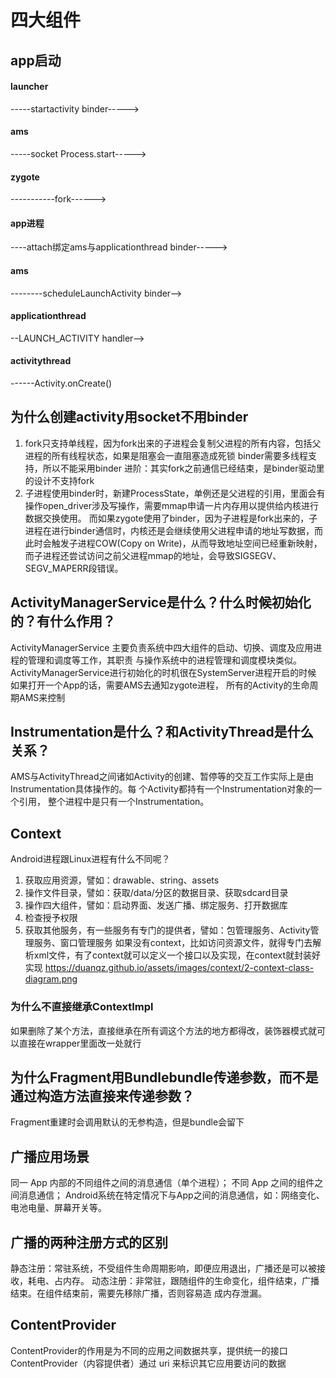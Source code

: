 # 四大组件
## app启动
#### launcher
-----startactivity binder----->
#### ams
-----socket Process.start----->
#### zygote
-----------fork------>
#### app进程
----attach绑定ams与applicationthread binder----->
#### ams
--------scheduleLaunchActivity binder-->
#### applicationthread
--LAUNCH_ACTIVITY handler-->
#### activitythread
------Activity.onCreate()

## 为什么创建activity用socket不用binder
1. fork只支持单线程，因为fork出来的子进程会复制父进程的所有内容，包括父进程的所有线程状态，如果是阻塞会一直阻塞造成死锁
   binder需要多线程支持，所以不能采用binder
   进阶：其实fork之前通信已经结束，是binder驱动里的设计不支持fork
2. 子进程使用binder时，新建ProcessState，单例还是父进程的引用，里面会有操作open_driver涉及写操作，需要mmap申请一片内存用以提供给内核进行数据交换使用。
   而如果zygote使用了binder，因为子进程是fork出来的，子进程在进行binder通信时，内核还是会继续使用父进程申请的地址写数据，而此时会触发子进程COW(Copy on Write)，从而导致地址空间已经重新映射，而子进程还尝试访问之前父进程mmap的地址，会导致SIGSEGV、SEGV_MAPERR段错误。


## ActivityManagerService是什么？什么时候初始化的？有什么作用？
ActivityManagerService 主要负责系统中四大组件的启动、切换、调度及应用进程的管理和调度等工作，其职责
与操作系统中的进程管理和调度模块类似。
ActivityManagerService进行初始化的时机很在SystemServer进程开启的时候
如果打开一个App的话，需要AMS去通知zygote进程， 所有的Activity的生命周期AMS来控制

## Instrumentation是什么？和ActivityThread是什么关系？
AMS与ActivityThread之间诸如Activity的创建、暂停等的交互工作实际上是由Instrumentation具体操作的。每
个Activity都持有一个Instrumentation对象的一个引用， 整个进程中是只有一个Instrumentation。

## Context
Android进程跟Linux进程有什么不同呢？
1. 获取应用资源，譬如：drawable、string、assets
2. 操作文件目录，譬如：获取/data/分区的数据目录、获取sdcard目录
3. 操作四大组件，譬如：启动界面、发送广播、绑定服务、打开数据库
4. 检查授予权限
5. 获取其他服务，有一些服务有专门的提供者，譬如：包管理服务、Activity管理服务、窗口管理服务
如果没有context，比如访问资源文件，就得专门去解析xml文件，有了context就可以定义一个接口以及实现，在context就封装好实现
https://duanqz.github.io/assets/images/context/2-context-class-diagram.png
### 为什么不直接继承ContextImpl
如果删除了某个方法，直接继承在所有调这个方法的地方都得改，装饰器模式就可以直接在wrapper里面改一处就行

##  为什么Fragment用Bundlebundle传递参数，而不是通过构造方法直接来传递参数？
Fragment重建时会调用默认的无参构造，但是bundle会留下

## 广播应用场景
同一 App 内部的不同组件之间的消息通信（单个进程）；
不同 App 之间的组件之间消息通信；
Android系统在特定情况下与App之间的消息通信，如：网络变化、电池电量、屏幕开关等。
## 广播的两种注册方式的区别
静态注册：常驻系统，不受组件生命周期影响，即便应用退出，广播还是可以被接收，耗电、占内存。
动态注册：非常驻，跟随组件的生命变化，组件结束，广播结束。在组件结束前，需要先移除广播，否则容易造
成内存泄漏。

## ContentProvider
ContentProvider的作用是为不同的应用之间数据共享，提供统一的接口
ContentProvider（内容提供者）通过 uri 来标识其它应用要访问的数据